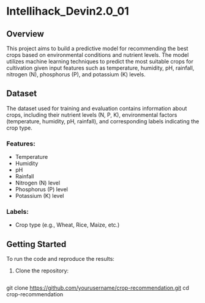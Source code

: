 # Intellihack_Devin2.0_01

## Overview
This project aims to build a predictive model for recommending the best crops based on environmental conditions and nutrient levels. The model utilizes machine learning techniques to predict the most suitable crops for cultivation given input features such as temperature, humidity, pH, rainfall, nitrogen (N), phosphorus (P), and potassium (K) levels.

## Dataset
The dataset used for training and evaluation contains information about crops, including their nutrient levels (N, P, K), environmental factors (temperature, humidity, pH, rainfall), and corresponding labels indicating the crop type.

### Features:
- Temperature
- Humidity
- pH
- Rainfall
- Nitrogen (N) level
- Phosphorus (P) level
- Potassium (K) level

### Labels:
- Crop type (e.g., Wheat, Rice, Maize, etc.)

## Getting Started
To run the code and reproduce the results:

1. Clone the repository:
   ```bash
git clone https://github.com/yourusername/crop-recommendation.git
cd crop-recommendation
